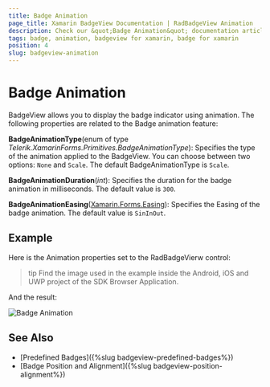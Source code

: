 ```yaml
---
title: Badge Animation
page_title: Xamarin BadgeView Documentation | RadBadgeView Animation
description: Check our &quot;Badge Animation&quot; documentation article for Telerik BadgeView for Xamarin control.
tags: badge, animation, badgeview for xamarin, badge for xamarin
position: 4
slug: badgeview-animation
---
```


# Badge Animation

BadgeView allows you to display the badge indicator using animation. The following properties are related to the Badge animation feature:

**BadgeAnimationType**(enum of type *Telerik.XamarinForms.Primitives.BadgeAnimationType*): Specifies the type of the animation applied to the BadgeView. You can choose between two options: `None` and `Scale`. The default BadgeAnimationType is `Scale`. 

**BadgeAnimationDuration**(*int*): Specifies the duration for the badge animation in milliseconds. The default value is `300`.

**BadgeAnimationEasing**([Xamarin.Forms.Easing](https://docs.microsoft.com/en-us/xamarin/xamarin-forms/user-interface/animation/easing)): Specifies the Easing of the badge animation. The default value is `SinInOut`.

## Example

Here is the Animation properties set to the RadBadgeVierw control:

<snippet id='badgeview-animation'/>

>tip Find the image used in the example inside the Android, iOS and UWP project of the SDK Browser Application. 

And the result:

![Badge Animation](images/badgeview-animation.png)

## See Also

- [Predefined Badges]({%slug badgeview-predefined-badges%})
- [Badge Position and Alignment]({%slug badgeview-position-alignment%})